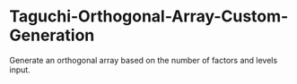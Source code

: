 # Taguchi-Orthogonal-Array-Custom-Generation
Generate an orthogonal array based on the number of factors and levels input.
